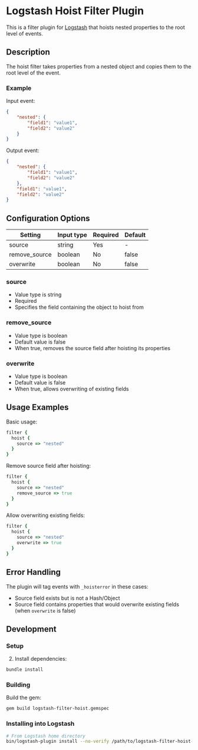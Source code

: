 # Logstash Hoist Filter Plugin

This is a filter plugin for [Logstash](https://github.com/elastic/logstash) that hoists nested properties to the root level of events.

## Description

The hoist filter takes properties from a nested object and copies them to the root level of the event.

### Example

Input event:
```json
{
    "nested": {
        "field1": "value1",
        "field2": "value2"
    }
}
```

Output event:
```json
{
    "nested": {
        "field1": "value1",
        "field2": "value2"
    },
    "field1": "value1",
    "field2": "value2"
}
```

## Configuration Options

| Setting | Input type | Required | Default |
|---------|------------|----------|---------|
| source | string | Yes | - |
| remove_source | boolean | No | false |
| overwrite | boolean | No | false |

### source
* Value type is string
* Required
* Specifies the field containing the object to hoist from

### remove_source
* Value type is boolean
* Default value is false
* When true, removes the source field after hoisting its properties

### overwrite
* Value type is boolean
* Default value is false
* When true, allows overwriting of existing fields

## Usage Examples

Basic usage:
```ruby
filter {
  hoist {
    source => "nested"
  }
}
```

Remove source field after hoisting:
```ruby
filter {
  hoist {
    source => "nested"
    remove_source => true
  }
}
```

Allow overwriting existing fields:
```ruby
filter {
  hoist {
    source => "nested"
    overwrite => true
  }
}
```

## Error Handling

The plugin will tag events with `_hoisterror` in these cases:
- Source field exists but is not a Hash/Object
- Source field contains properties that would overwrite existing fields (when `overwrite` is false)

## Development


### Setup

2. Install dependencies:
```sh
bundle install
```

### Building
Build the gem:
```sh
gem build logstash-filter-hoist.gemspec
```

### Installing into Logstash
```sh
# From Logstash home directory
bin/logstash-plugin install --no-verify /path/to/logstash-filter-hoist-0.1.0.gem
```